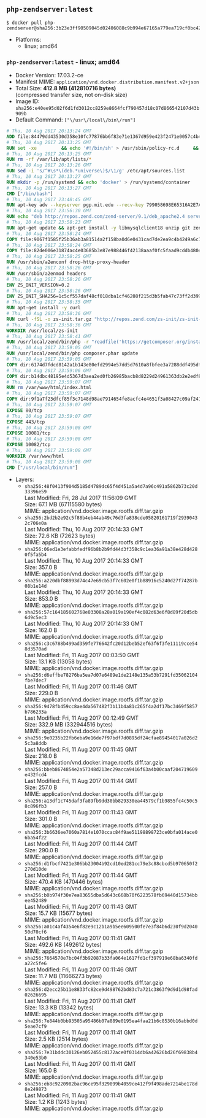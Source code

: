 ## `php-zendserver:latest`

```console
$ docker pull php-zendserver@sha256:3b23e3ff90509045d02406088c9b994e67165a779ea719cf0bc42081d79e6c2d
```

-	Platforms:
	-	linux; amd64

### `php-zendserver:latest` - linux; amd64

-	Docker Version: 17.03.2-ce
-	Manifest MIME: `application/vnd.docker.distribution.manifest.v2+json`
-	Total Size: **412.8 MB (412810716 bytes)**  
	(compressed transfer size, not on-disk size)
-	Image ID: `sha256:e40ee95d02f6d1fd3012cc8259e8664fcf790457d18c07d866542107d43b909b`
-	Default Command: `["\/usr\/local\/bin\/run"]`

```dockerfile
# Thu, 10 Aug 2017 20:13:24 GMT
ADD file:84479dd43530d358e10fc77876bb6f83e71e1367d959e423f2471e0057c4b424 in / 
# Thu, 10 Aug 2017 20:13:25 GMT
RUN set -xe 		&& echo '#!/bin/sh' > /usr/sbin/policy-rc.d 	&& echo 'exit 101' >> /usr/sbin/policy-rc.d 	&& chmod +x /usr/sbin/policy-rc.d 		&& dpkg-divert --local --rename --add /sbin/initctl 	&& cp -a /usr/sbin/policy-rc.d /sbin/initctl 	&& sed -i 's/^exit.*/exit 0/' /sbin/initctl 		&& echo 'force-unsafe-io' > /etc/dpkg/dpkg.cfg.d/docker-apt-speedup 		&& echo 'DPkg::Post-Invoke { "rm -f /var/cache/apt/archives/*.deb /var/cache/apt/archives/partial/*.deb /var/cache/apt/*.bin || true"; };' > /etc/apt/apt.conf.d/docker-clean 	&& echo 'APT::Update::Post-Invoke { "rm -f /var/cache/apt/archives/*.deb /var/cache/apt/archives/partial/*.deb /var/cache/apt/*.bin || true"; };' >> /etc/apt/apt.conf.d/docker-clean 	&& echo 'Dir::Cache::pkgcache ""; Dir::Cache::srcpkgcache "";' >> /etc/apt/apt.conf.d/docker-clean 		&& echo 'Acquire::Languages "none";' > /etc/apt/apt.conf.d/docker-no-languages 		&& echo 'Acquire::GzipIndexes "true"; Acquire::CompressionTypes::Order:: "gz";' > /etc/apt/apt.conf.d/docker-gzip-indexes 		&& echo 'Apt::AutoRemove::SuggestsImportant "false";' > /etc/apt/apt.conf.d/docker-autoremove-suggests
# Thu, 10 Aug 2017 20:13:25 GMT
RUN rm -rf /var/lib/apt/lists/*
# Thu, 10 Aug 2017 20:13:26 GMT
RUN sed -i 's/^#\s*\(deb.*universe\)$/\1/g' /etc/apt/sources.list
# Thu, 10 Aug 2017 20:13:27 GMT
RUN mkdir -p /run/systemd && echo 'docker' > /run/systemd/container
# Thu, 10 Aug 2017 20:13:27 GMT
CMD ["/bin/bash"]
# Thu, 10 Aug 2017 23:48:45 GMT
RUN apt-key adv --keyserver pgp.mit.edu --recv-key 799058698E65316A2E7A4FF42EAE1437F7D2C623
# Thu, 10 Aug 2017 23:56:30 GMT
RUN echo "deb http://repos.zend.com/zend-server/9.1/deb_apache2.4 server non-free" >> /etc/apt/sources.list.d/zend-server.list
# Thu, 10 Aug 2017 23:58:23 GMT
RUN apt-get update && apt-get install -y libmysqlclient18 unzip git zend-server-php-7.1=9.1.1+b119 && /usr/local/zend/bin/zendctl.sh stop
# Thu, 10 Aug 2017 23:58:24 GMT
COPY file:9067f1585f25b36ab3a81514a2f158ba0d6e0431cad7de2ea9c4b4249a6c134f in /etc/ 
# Thu, 10 Aug 2017 23:58:24 GMT
COPY file:82de006e31874ac4e03685b3e87e988446f42138aaaf0fc5faad9cddb48040ba in /etc/apache2/conf-available 
# Thu, 10 Aug 2017 23:58:25 GMT
RUN /usr/sbin/a2enconf drop-http-proxy-header
# Thu, 10 Aug 2017 23:58:26 GMT
RUN /usr/sbin/a2enmod headers
# Thu, 10 Aug 2017 23:58:26 GMT
ENV ZS_INIT_VERSION=0.2
# Thu, 10 Aug 2017 23:58:26 GMT
ENV ZS_INIT_SHA256=1c5cf557daf48cf018dba1cf46208f215d3b5fab47c73ff2d39988581ebd6932
# Thu, 10 Aug 2017 23:58:35 GMT
RUN apt-get install -y curl
# Thu, 10 Aug 2017 23:58:36 GMT
RUN curl -fSL -o zs-init.tar.gz "http://repos.zend.com/zs-init/zs-init-docker-${ZS_INIT_VERSION}.tar.gz"     && echo "${ZS_INIT_SHA256} *zs-init.tar.gz" | sha256sum -c -     && mkdir /usr/local/zs-init     && tar xzf zs-init.tar.gz --strip-components=1 -C /usr/local/zs-init     && rm zs-init.tar.gz
# Thu, 10 Aug 2017 23:58:36 GMT
WORKDIR /usr/local/zs-init
# Thu, 10 Aug 2017 23:58:41 GMT
RUN /usr/local/zend/bin/php -r "readfile('https://getcomposer.org/installer');" | /usr/local/zend/bin/php
# Thu, 10 Aug 2017 23:59:05 GMT
RUN /usr/local/zend/bin/php composer.phar update
# Thu, 10 Aug 2017 23:59:05 GMT
COPY dir:6174d7fdcd8142a1b143e80efd2994e57dd5d7610a8fbfee3a7288ddf495dfdf in /usr/local/bin 
# Thu, 10 Aug 2017 23:59:06 GMT
COPY dir:b14dbc48195e4d5367d3aea2ed0fb26985bacb8d8229d24961363db2e2edf8f0 in /usr/local/zend/var/plugins/ 
# Thu, 10 Aug 2017 23:59:07 GMT
RUN rm /var/www/html/index.html
# Thu, 10 Aug 2017 23:59:07 GMT
COPY dir:9f1a7f23dfcf85f3c7148d98ae7914654fe8acfc4e4651f3a08427c09af24198 in /var/www/html 
# Thu, 10 Aug 2017 23:59:07 GMT
EXPOSE 80/tcp
# Thu, 10 Aug 2017 23:59:07 GMT
EXPOSE 443/tcp
# Thu, 10 Aug 2017 23:59:08 GMT
EXPOSE 10081/tcp
# Thu, 10 Aug 2017 23:59:08 GMT
EXPOSE 10082/tcp
# Thu, 10 Aug 2017 23:59:08 GMT
WORKDIR /var/www/html
# Thu, 10 Aug 2017 23:59:08 GMT
CMD ["/usr/local/bin/run"]
```

-	Layers:
	-	`sha256:48f0413f904d5185d4789dc65f4d451a5a4d7a96c491a5862b73c20d33396e59`  
		Last Modified: Fri, 28 Jul 2017 11:56:09 GMT  
		Size: 67.1 MB (67115580 bytes)  
		MIME: application/vnd.docker.image.rootfs.diff.tar.gzip
	-	`sha256:2bd2b2e92c5f88b4eb44ab49c76d3fa838cde05820161719f29390432c706e0a`  
		Last Modified: Thu, 10 Aug 2017 20:14:33 GMT  
		Size: 72.6 KB (72623 bytes)  
		MIME: application/vnd.docker.image.rootfs.diff.tar.gzip
	-	`sha256:06ed1e3efabbfedf96b8b2b9fd44d3f358c9c1ea36a91a38e428d4280f5fa5b4`  
		Last Modified: Thu, 10 Aug 2017 20:14:33 GMT  
		Size: 357.0 B  
		MIME: application/vnd.docker.image.rootfs.diff.tar.gzip
	-	`sha256:a220dbf88993d74c47e69cb53f7c602e0f1b88916c5240d27f74287b08b1e14d`  
		Last Modified: Thu, 10 Aug 2017 20:14:33 GMT  
		Size: 853.0 B  
		MIME: application/vnd.docker.image.rootfs.diff.tar.gzip
	-	`sha256:57c164185602768e03308a28a019a190ef4c082d63e6f8d89f20d5db6d9c5ec3`  
		Last Modified: Thu, 10 Aug 2017 20:14:33 GMT  
		Size: 162.0 B  
		MIME: application/vnd.docker.image.rootfs.diff.tar.gzip
	-	`sha256:c3c6788b499ad359fe776642fc20d12beb52ef63f6f3fe11119cce548d3570ad`  
		Last Modified: Fri, 11 Aug 2017 00:03:50 GMT  
		Size: 13.1 KB (13058 bytes)  
		MIME: application/vnd.docker.image.rootfs.diff.tar.gzip
	-	`sha256:d6effbe78276ba5ea7d07e6489e1de2148e135a53b7291fd35062104fbe7dec7`  
		Last Modified: Fri, 11 Aug 2017 00:11:46 GMT  
		Size: 229.0 B  
		MIME: application/vnd.docker.image.rootfs.diff.tar.gzip
	-	`sha256:9478fb459cc8ae4da567482f3b11b4a81c265f4a2df17bc3469f5857b786233a`  
		Last Modified: Fri, 11 Aug 2017 00:12:49 GMT  
		Size: 332.9 MB (332944516 bytes)  
		MIME: application/vnd.docker.image.rootfs.diff.tar.gzip
	-	`sha256:9e0235b22fb6eba9e16de7f97bdf7d0895df24cfae89454017a026d25c3a8ddb`  
		Last Modified: Fri, 11 Aug 2017 00:11:45 GMT  
		Size: 218.0 B  
		MIME: application/vnd.docker.image.rootfs.diff.tar.gzip
	-	`sha256:bbeb8674854e2a57348d213ec29acca9416f63a4b00caaf204719609e432fcd4`  
		Last Modified: Fri, 11 Aug 2017 00:11:44 GMT  
		Size: 257.0 B  
		MIME: application/vnd.docker.image.rootfs.diff.tar.gzip
	-	`sha256:a13df1c745daf3fa89fb9dd30bb829330ea44579cf1b9855fc4c50c58c896fb3`  
		Last Modified: Fri, 11 Aug 2017 00:11:43 GMT  
		Size: 301.0 B  
		MIME: application/vnd.docker.image.rootfs.diff.tar.gzip
	-	`sha256:3b6636ee7060a7814e1070ccac84f9ae51198898723ce0bfa014ace06ba54f22`  
		Last Modified: Fri, 11 Aug 2017 00:11:44 GMT  
		Size: 290.0 B  
		MIME: application/vnd.docker.image.rootfs.diff.tar.gzip
	-	`sha256:d1fbcf7421e306bb23004b92cd10ed281cc79e3c88cbcd5b970650f2270d10de`  
		Last Modified: Fri, 11 Aug 2017 00:11:44 GMT  
		Size: 470.4 KB (470446 bytes)  
		MIME: application/vnd.docker.image.rootfs.diff.tar.gzip
	-	`sha256:b0b974f30e7ea83655dba5d643c668b70f6223578fb69440d15734bbee452489`  
		Last Modified: Fri, 11 Aug 2017 00:11:43 GMT  
		Size: 15.7 KB (15677 bytes)  
		MIME: application/vnd.docker.image.rootfs.diff.tar.gzip
	-	`sha256:a01c4af4354e6f82e9c12b1a9b5ee609500fe7e3f84b6d230f9d204050d70cf6`  
		Last Modified: Fri, 11 Aug 2017 00:11:41 GMT  
		Size: 492.6 KB (492612 bytes)  
		MIME: application/vnd.docker.image.rootfs.diff.tar.gzip
	-	`sha256:7664570e7bc04f3b92087b33fa064e1617fd1cf397919e68ba6340fda22c5fe6`  
		Last Modified: Fri, 11 Aug 2017 00:11:46 GMT  
		Size: 11.7 MB (11666273 bytes)  
		MIME: application/vnd.docker.image.rootfs.diff.tar.gzip
	-	`sha256:d2ecc25b11e8833fc82ce9d498762bd83c7a721c3863f9d9d1d98fad02626695`  
		Last Modified: Fri, 11 Aug 2017 00:11:41 GMT  
		Size: 13.3 KB (13342 bytes)  
		MIME: application/vnd.docker.image.rootfs.diff.tar.gzip
	-	`sha256:7e844b0bb93505a95486b07a889e0195ea4faa21b6c8530b16abbd0d5eae7cf9`  
		Last Modified: Fri, 11 Aug 2017 00:11:41 GMT  
		Size: 2.5 KB (2514 bytes)  
		MIME: application/vnd.docker.image.rootfs.diff.tar.gzip
	-	`sha256:7e31bddc30126eb052455c8172ace0f0314db6a42626bd26f69838b4340e53b0`  
		Last Modified: Fri, 11 Aug 2017 00:11:41 GMT  
		Size: 165.0 B  
		MIME: application/vnd.docker.image.rootfs.diff.tar.gzip
	-	`sha256:eb8c9220982bac96ce95f329099b4059ce412f9f498ade7214be178d8e249873`  
		Last Modified: Fri, 11 Aug 2017 00:11:41 GMT  
		Size: 1.2 KB (1243 bytes)  
		MIME: application/vnd.docker.image.rootfs.diff.tar.gzip
